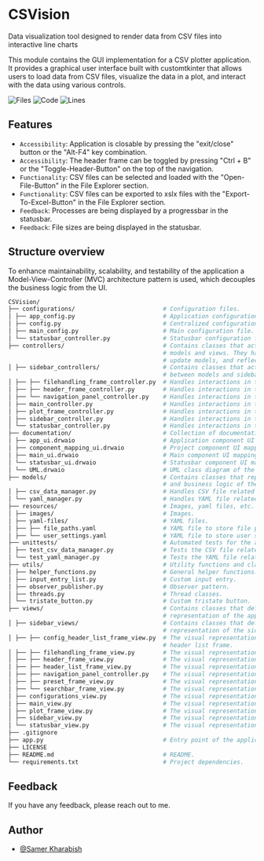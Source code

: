 # CSVision

Data visualization tool designed to render data from CSV files into interactive line charts

This module contains the GUI implementation for a CSV plotter application. It provides a graphical user interface built with customtkinter that allows users to load data from CSV files, visualize the data in a plot, and interact with the data using various controls.

![Files](https://tokei.rs/b1/github/SamerKharabish/CSVision?category=files)
![Code](https://tokei.rs/b1/github/SamerKharabish/CSVision?category=code)
![Lines](https://tokei.rs/b1/github/SamerKharabish/CSVision?category=lines)

## Features

- ```Accessibility```: Application is closable by pressing the "exit/close" button or the "Alt-F4" key combination.
- ```Accessibility```: The header frame can be toggled by pressing "Ctrl + B" or the "Toggle-Header-Button" on the top of the navigation.
- ```Functionality```: CSV files can be selected and loaded with the "Open-File-Button" in the File Explorer section.
- ```Functionality```: CSV files can be exported to xslx files with the "Export-To-Excel-Button" in the File Explorer section.
- ```Feedback```: Processes are being displayed by a progressbar in the statusbar.
- ```Feedback```: File sizes are being displayed in the statusbar.

## Structure overview

To enhance maintainability, scalability, and testability of the application a Model-View-Controller (MVC) architecture pattern is used, which decouples the business logic from the UI.

```bash
CSVision/
├── configurations/                         # Configuration files.
│ ├── app_config.py                         # Application configuration file.
│ ├── config.py                             # Centralized configuration file.
│ ├── main_config.py                        # Main configuration file.
│ └── statusbar_controller.py               # Statusbar configuration file.
├── controllers/                            # Contains classes that act as intermediaries between
                                            # models and views. They handle user input,
                                            # update models, and reflect changes in views.
│ ├── sidebar_controllers/                  # Contains classes that act as intermediaries
                                            # between models and sidebar views.
│ ├── ├── filehandling_frame_controller.py  # Handles interactions in the file handling frame.
│ ├── ├── header_frame_controller.py        # Handles interactions in the header frame.
│ ├── └── navigation_panel_controller.py    # Handles interactions in the navigation.
│ ├── main_controller.py                    # Handles interactions in the main window.
│ ├── plot_frame_controller.py              # Handles interactions in the plot frame.
│ ├── sidebar_controller.py                 # Handles interactions in the sidebar.
│ └── statusbar_controller.py               # Handles interactions in the statusbar.
├── documentation/                          # Collection of documentations.
│ ├── app_ui.drwaio                         # Application component UI mapping.
│ ├── component_mapping_ui.drwaio           # Project component UI mapping.
│ ├── main_ui.drwaio                        # Main component UI mapping.
│ └── statusbar_ui.drwaio                   # Statusbar component UI mapping.
│ └── UML.drwaio                            # UML class diagram of the project.
├── models/                                 # Contains classes that represent the data
                                            # and business logic of the application.
│ ├── csv_data_manager.py                   # Handles CSV file related operations.
│ └── yaml_manager.py                       # Handles YAML file related operations.
├── resources/                              # Images, yaml files, etc.
│ ├── images/                               # Images.
│ ├── yaml-files/                           # YAML files.
│ ├── ├── file_paths.yaml                   # YAML file to store file paths.
│ ├── └── user_settings.yaml                # YAML file to store user settings.
├── unittests/                              # Automated tests for the application.
│ ├── test_csv_data_manager.py              # Tests the CSV file related operations.
│ └── test_yaml_manager.py                  # Tests the YAML file related operations.
├── utils/                                  # Utility functions and classes.
│ ├── helper_functions.py                   # General helper functions.
│ ├── input_entry_list.py                   # Custom input entry.
│ ├── observer_publisher.py                 # Observer pattern.
│ ├── threads.py                            # Thread classes.
│ └── tristate_button.py                    # Custom tristate button.
├── views/                                  # Contains classes that define the visual
                                            # representation of the application.
│ ├── sidebar_views/                        # Contains classes that define the visual
                                            # representation of the sidebar.
│ ├── ├── config_header_list_frame_view.py  # The visual representation of the configuration
                                            # header list frame.
│ ├── ├── filehandling_frame_view.py        # The visual representation of the file handling.
│ ├── ├── header_frame_view.py              # The visual representation of the header.
│ ├── ├── header_list_frame_view.py         # The visual representation of the header list.
│ ├── ├── navigation_panel_controller.py    # The visual representation of the navigation.
│ ├── ├── preset_frame_view.py              # The visual representation of the preset.
│ ├── └── searchbar_frame_view.py           # The visual representation of the searchbar.
│ ├── configurations_view.py                # The visual representation of all views.
│ ├── main_view.py                          # The visual representation of main window.
│ ├── plot_frame_view.py                    # The visual representation of the plot.
│ ├── sidebar_view.py                       # The visual representation of the sidebar.
│ └── statusbar_view.py                     # The visual representation of the statusbar.
├── .gitignore
├── app.py                                  # Entry point of the application.
├── LICENSE
├── README.md                               # README.
└── requirements.txt                        # Project dependencies.
```

## Feedback

If you have any feedback, please reach out to me.

## Author

- [@Samer Kharabish](<kharabishsamer@outlook.com>)
